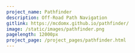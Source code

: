 ```yaml
---
project_name: Pathfinder
description: Off-Road Path Navigation
gitlink: https://mcdomx.github.io/pathfinder/
image: /static/images/pathfinder.png
pagelength: 12000px
project_page: /project_pages/pathfinder.html
---
```

